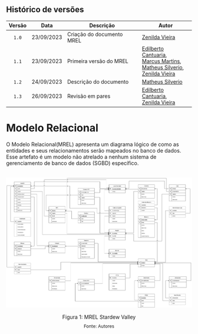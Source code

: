 ## Histórico de versões

| Versão |    Data    | Descrição                 | Autor                                               |
| :----: | :--------: | ------------------------- | --------------------------------------------------- |
| `1.0`  | 23/09/2023 | Criação do documento MREL | [Zenilda Vieira](https://github.com/ZenildaVieira)  |
| `1.1`  | 23/09/2023 | Primeira versão do MREL   | [Edilberto Cantuaria](https://github.com/edilbertocantuaria), <br> [Marcus Martins](https://github.com/marcusmartinss),  <br> [Matheus Silverio](https://github.com/MattSilverio),  <br> [Zenilda Vieira](https://github.com/ZenildaVieira)             |
| `1.2`  | 24/09/2023 | Descrição do documento    | [Matheus Silverio](https://github.com/MattSilverio) |
| `1.3`  | 26/09/2023 | Revisão em pares          | [Edilberto Cantuaria](https://github.com/edilbertocantuaria), <br>  [Zenilda Vieira](https://github.com/ZenildaVieira) |

# Modelo Relacional

<p style="text-align: justify">
  
O Modelo Relacional(MREL) apresenta um diagrama lógico de como as entidades e seus relacionamentos serão mapeados no banco de dados. Esse artefato é um modelo não atrelado a nenhum sistema de gerenciamento de banco de dados (SGBD) específico.


<br/>

<img src= '../imagens/MREL_stardew_valley_v2.2.png' />

<div style="text-align: center">
<p>Figura 1: MREL Stardew Valley</p>
<p style="margin-top: -1%; font-size: 12px">Fonte: Autores</p>
</div>
